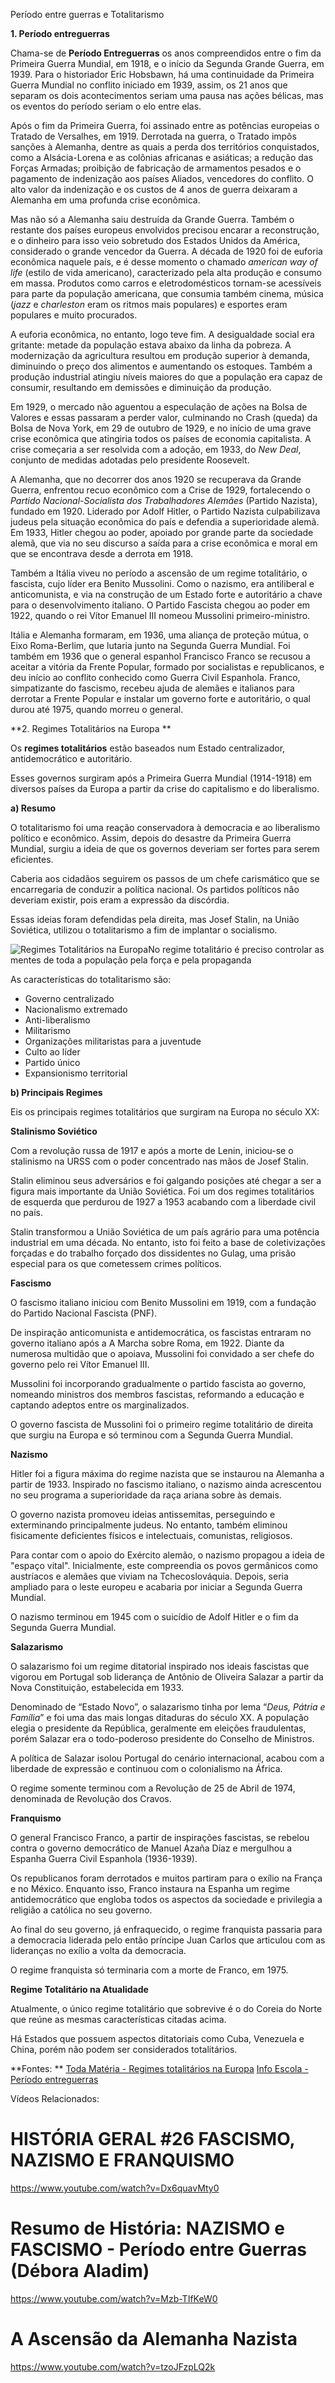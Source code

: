 Período entre guerras e Totalitarismo

**1. Período entreguerras**

Chama-se de **Período Entreguerras** os anos compreendidos entre o fim da Primeira Guerra Mundial, em 1918, e o início da Segunda Grande Guerra, em 1939. Para o historiador Eric Hobsbawn, há uma continuidade da Primeira Guerra Mundial no conflito iniciado em 1939, assim, os 21 anos que separam os dois acontecimentos seriam uma pausa nas ações bélicas, mas os eventos do período seriam o elo entre elas.

Após o fim da Primeira Guerra, foi assinado entre as potências europeias o Tratado de Versalhes, em 1919. Derrotada na guerra, o Tratado impôs sanções à Alemanha, dentre as quais a perda dos territórios conquistados, como a Alsácia-Lorena e as colônias africanas e asiáticas; a redução das Forças Armadas; proibição de fabricação de armamentos pesados e o pagamento de indenização aos países Aliados, vencedores do conflito. O alto valor da indenização e os custos de 4 anos de guerra deixaram a Alemanha em uma profunda crise econômica.

Mas não só a Alemanha saiu destruída da Grande Guerra. Também o restante dos países europeus envolvidos precisou encarar a reconstrução, e o dinheiro para isso veio sobretudo dos Estados Unidos da América, considerado o grande vencedor da Guerra. A década de 1920 foi de euforia econômica naquele país, e é desse momento o chamado *american way of life* (estilo de vida americano), caracterizado pela alta produção e consumo em massa. Produtos como carros e eletrodomésticos tornam-se acessíveis para parte da população americana, que consumia também cinema, música (*jazz* e *charleston* eram os ritmos mais populares) e esportes eram populares e muito procurados.

A euforia econômica, no entanto, logo teve fim. A desigualdade social era gritante: metade da população estava abaixo da linha da pobreza. A modernização da agricultura resultou em produção superior à demanda, diminuindo o preço dos alimentos e aumentando os estoques. Também a produção industrial atingiu níveis maiores do que a população era capaz de consumir, resultando em demissões e diminuição da produção.

Em 1929, o mercado não aguentou a especulação de ações na Bolsa de Valores e essas passaram a perder valor, culminando no Crash (queda) da Bolsa de Nova York, em 29 de outubro de 1929, e no início de uma grave crise econômica que atingiria todos os países de economia capitalista. A crise começaria a ser resolvida com a adoção, em 1933, do *New Deal*, conjunto de medidas adotadas pelo presidente Roosevelt.

A Alemanha, que no decorrer dos anos 1920 se recuperava da Grande Guerra, enfrentou recuo econômico com a Crise de 1929, fortalecendo o *Partido Nacional-Socialista dos Trabalhadores Alemães* (Partido Nazista), fundado em 1920. Liderado por Adolf Hitler, o Partido Nazista culpabilizava judeus pela situação econômica do país e defendia a superioridade alemã. Em 1933, Hitler chegou ao poder, apoiado por grande parte da sociedade alemã, que via no seu discurso a saída para a crise econômica e moral em que se encontrava desde a derrota em 1918.

Também a Itália viveu no período a ascensão de um regime totalitário, o fascista, cujo líder era Benito Mussolini. Como o nazismo, era antiliberal e anticomunista, e via na construção de um Estado forte e autoritário a chave para o desenvolvimento italiano. O Partido Fascista chegou ao poder em 1922, quando o rei Vítor Emanuel III nomeou Mussolini primeiro-ministro.

Itália e Alemanha formaram, em 1936, uma aliança de proteção mútua, o Eixo Roma-Berlim, que lutaria junto na Segunda Guerra Mundial. Foi também em 1936 que o general espanhol Francisco Franco se recusou a aceitar a vitória da Frente Popular, formado por socialistas e republicanos, e deu início ao conflito conhecido como Guerra Civil Espanhola. Franco, simpatizante do fascismo, recebeu ajuda de alemães e italianos para derrotar a Frente Popular e instalar um governo forte e autoritário, o qual durou até 1975, quando morreu o general.

**2. Regimes Totalitários na Europa
**

Os **regimes totalitários** estão baseados num Estado centralizador, antidemocrático e autoritário.

Esses governos surgiram após a Primeira Guerra Mundial (1914-1918) em diversos países da Europa a partir da crise do capitalismo e do liberalismo.

**a) Resumo**

O totalitarismo foi uma reação conservadora à democracia e ao liberalismo político e econômico. Assim, depois do desastre da Primeira Guerra Mundial, surgiu a ideia de que os governos deveriam ser fortes para serem eficientes.

Caberia aos cidadãos seguirem os passos de um chefe carismático que se encarregaria de conduzir a política nacional. Os partidos políticos não deveriam existir, pois eram a expressão da discórdia.

Essas ideias foram defendidas pela direita, mas Josef Stalin, na União Soviética, utilizou o totalitarismo a fim de implantar o socialismo.

![Regimes Totalitários na Europa](https://static.planejativo.com/uploads/novas/e2d3e88d48d81c1e84f95c53acf590e0.jpg)No regime totalitário é preciso controlar as mentes de toda a população pela força e pela propaganda

As características do totalitarismo são:

- Governo centralizado
- Nacionalismo extremado
- Anti-liberalismo
- Militarismo
- Organizações militaristas para a juventude
- Culto ao líder
- Partido único
- Expansionismo territorial

**b) Principais Regimes**

Eis os principais regimes totalitários que surgiram na Europa no século XX:

**Stalinismo Soviético**

Com a revolução russa de 1917 e após a morte de Lenin, iniciou-se o stalinismo na URSS com o poder concentrado nas mãos de Josef Stalin.

Stalin eliminou seus adversários e foi galgando posições até chegar a ser a figura mais importante da União Soviética. Foi um dos regimes totalitários de esquerda que perdurou de 1927 a 1953 acabando com a liberdade civil no país.

Stalin transformou a União Soviética de um país agrário para uma potência industrial em uma década. No entanto, isto foi feito a base de coletivizações forçadas e do trabalho forçado dos dissidentes no Gulag, uma prisão especial para os que cometessem crimes políticos.

**Fascismo**

O fascismo italiano iniciou com Benito Mussolini em 1919, com a fundação do Partido Nacional Fascista (PNF).

De inspiração anticomunista e antidemocrática, os fascistas entraram no governo italiano após a A Marcha sobre Roma, em 1922. Diante da numerosa multidão que o apoiava, Mussolini foi convidado a ser chefe do governo pelo rei Vítor Emanuel III.

Mussolini foi incorporando gradualmente o partido fascista ao governo, nomeando ministros dos membros fascistas, reformando a educação e captando adeptos entre os marginalizados.

O governo fascista de Mussolini foi o primeiro regime totalitário de direita que surgiu na Europa e só terminou com a Segunda Guerra Mundial.

**Nazismo**

Hitler foi a figura máxima do regime nazista que se instaurou na Alemanha a partir de 1933. Inspirado no fascismo italiano, o nazismo ainda acrescentou no seu programa a superioridade da raça ariana sobre às demais.

O governo nazista promoveu ideias antissemitas, perseguindo e exterminando principalmente judeus. No entanto, também eliminou fisicamente deficientes físicos e intelectuais, comunistas, religiosos.

Para contar com o apoio do Exército alemão, o nazismo propagou a ideia de "espaço vital". Inicialmente, este compreendia os povos germânicos como austríacos e alemães que viviam na Tchecoslováquia. Depois, seria ampliado para o leste europeu e acabaria por iniciar a Segunda Guerra Mundial.

O nazismo terminou em 1945 com o suicídio de Adolf Hitler e o fim da Segunda Guerra Mundial.

**Salazarismo**

O salazarismo foi um regime ditatorial inspirado nos ideais fascistas que vigorou em Portugal sob liderança de Antônio de Oliveira Salazar a partir da Nova Constituição, estabelecida em 1933.

Denominado de “Estado Novo”, o salazarismo tinha por lema “*Deus, Pátria e Família*” e foi uma das mais longas ditaduras do século XX. A população elegia o presidente da República, geralmente em eleições fraudulentas, porém Salazar era o todo-poderoso presidente do Conselho de Ministros.

A política de Salazar isolou Portugal do cenário internacional, acabou com a liberdade de expressão e continuou com o colonialismo na África.

O regime somente terminou com a Revolução de 25 de Abril de 1974, denominada de Revolução dos Cravos.

**Franquismo**

O general Francisco Franco, a partir de inspirações fascistas, se rebelou contra o governo democrático de Manuel Azaña Díaz e mergulhou a Espanha Guerra Civil Espanhola (1936-1939).

Os republicanos foram derrotados e muitos partiram para o exílio na França e no México. Enquanto isso, Franco instaura na Espanha um regime antidemocrático que engloba todos os aspectos da sociedade e privilegia a religião a católica no seu governo.

Ao final do seu governo, já enfraquecido, o regime franquista passaria para a democracia liderada pelo então príncipe Juan Carlos que articulou com as lideranças no exílio a volta da democracia.

O regime franquista só terminaria com a morte de Franco, em 1975.

**Regime Totalitário na Atualidade**

Atualmente, o único regime totalitário que sobrevive é o do Coreia do Norte que reúne as mesmas características citadas acima.

Há Estados que possuem aspectos ditatoriais como Cuba, Venezuela e China, porém não podem ser considerados totalitários.

**Fontes:
**
[Toda Matéria - Regimes totalitários na Europa](https://www.todamateria.com.br/regimes-totalitarios-na-europa/)
[Info Escola - Período entreguerras](https://www.infoescola.com/historia/periodo-entreguerras/)

Vídeos Relacionados:

# HISTÓRIA GERAL #26 FASCISMO, NAZISMO E FRANQUISMO

https://www.youtube.com/watch?v=Dx6quavMty0

# Resumo de História: NAZISMO e FASCISMO - Período entre Guerras (Débora Aladim)

https://www.youtube.com/watch?v=Mzb-TIfKeW0

# A Ascensão da Alemanha Nazista

https://www.youtube.com/watch?v=tzoJFzpLQ2k

